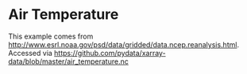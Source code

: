 # Air Temperature

This example comes from http://www.esrl.noaa.gov/psd/data/gridded/data.ncep.reanalysis.html. Accessed via https://github.com/pydata/xarray-data/blob/master/air_temperature.nc
